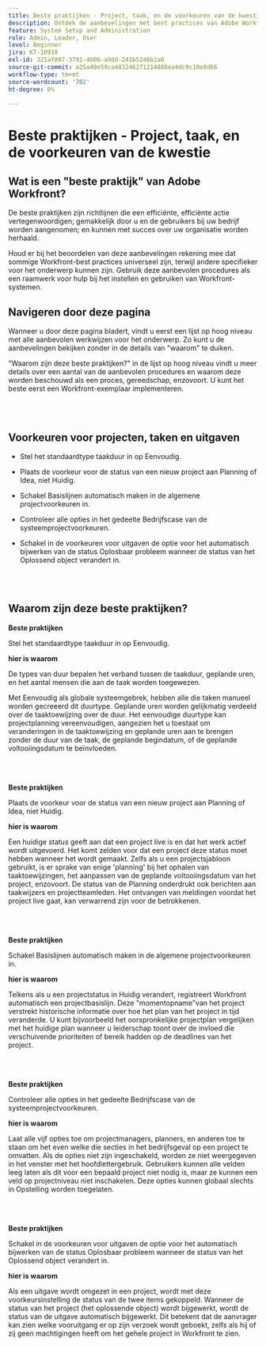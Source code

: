 ```yaml
---
title: Beste praktijken - Project, taak, en de voorkeuren van de kwestie
description: Ontdek de aanbevelingen met best practices van Adobe Workfront-experts over het instellen, beheren en gebruiken van Workfront-projecten, -taken en -voorkeuren.
feature: System Setup and Administration
role: Admin, Leader, User
level: Beginner
jira: KT-10918
exl-id: 321af897-3791-4b06-a9dd-241b5246b2a0
source-git-commit: a25a49e59ca483246271214886ea4dc9c10e8d66
workflow-type: tm+mt
source-wordcount: '702'
ht-degree: 0%

---
```


# Beste praktijken - Project, taak, en de voorkeuren van de kwestie

## Wat is een &quot;beste praktijk&quot; van Adobe Workfront?

De beste praktijken zijn richtlijnen die een efficiënte, efficiënte actie vertegenwoordigen; gemakkelijk door u en de gebruikers bij uw bedrijf worden aangenomen; en kunnen met succes over uw organisatie worden herhaald.

Houd er bij het beoordelen van deze aanbevelingen rekening mee dat sommige Workfront-best practices universeel zijn, terwijl andere specifieker voor het onderwerp kunnen zijn. Gebruik deze aanbevolen procedures als een raamwerk voor hulp bij het instellen en gebruiken van Workfront-systemen.

## Navigeren door deze pagina

Wanneer u door deze pagina bladert, vindt u eerst een lijst op hoog niveau met alle aanbevolen werkwijzen voor het onderwerp. Zo kunt u de aanbevelingen bekijken zonder in de details van &quot;waarom&quot; te duiken.

&quot;Waarom zijn deze beste praktijken?&quot; in de lijst op hoog niveau vindt u meer details over een aantal van de aanbevolen procedures en waarom deze worden beschouwd als een proces, gereedschap, enzovoort. U kunt het beste eerst een Workfront-exemplaar implementeren.

</br>
</br>

## Voorkeuren voor projecten, taken en uitgaven

* Stel het standaardtype taakduur in op Eenvoudig.

* Plaats de voorkeur voor de status van een nieuw project aan Planning of Idea, niet Huidig.

* Schakel Basislijnen automatisch maken in de algemene projectvoorkeuren in.

* Controleer alle opties in het gedeelte Bedrijfscase van de systeemprojectvoorkeuren.

* Schakel in de voorkeuren voor uitgaven de optie voor het automatisch bijwerken van de status Oplosbaar probleem wanneer de status van het Oplossend object verandert in.

</br>
</br>


## Waarom zijn deze beste praktijken?

**Beste praktijken**

Stel het standaardtype taakduur in op Eenvoudig.

**hier is waarom**

De types van duur bepalen het verband tussen de taakduur, geplande uren, en het aantal mensen die aan de taak worden toegewezen.

Met Eenvoudig als globale systeemgebrek, hebben alle die taken manueel worden gecreeerd dit duurtype. Geplande uren worden gelijkmatig verdeeld over de taaktoewijzing over de duur. Het eenvoudige duurtype kan projectplanning vereenvoudigen, aangezien het u toestaat om veranderingen in de taaktoewijzing en geplande uren aan te brengen zonder de duur van de taak, de geplande begindatum, of de geplande voltooiingsdatum te beïnvloeden.

</br>
</br>

**Beste praktijken**

Plaats de voorkeur voor de status van een nieuw project aan Planning of Idea, niet Huidig.

**hier is waarom**

Een huidige status geeft aan dat een project live is en dat het werk actief wordt uitgevoerd. Het komt zelden voor dat een project deze status moet hebben wanneer het wordt gemaakt. Zelfs als u een projectsjabloon gebruikt, is er sprake van enige &#39;planning&#39; bij het ophalen van taaktoewijzingen, het aanpassen van de geplande voltooiingsdatum van het project, enzovoort. De status van de Planning onderdrukt ook berichten aan taakwijzers en projectteamleden. Het ontvangen van meldingen voordat het project live gaat, kan verwarrend zijn voor de betrokkenen.

</br>
</br>

**Beste praktijken**

Schakel Basislijnen automatisch maken in de algemene projectvoorkeuren in.

**hier is waarom**

Telkens als u een projectstatus in Huidig verandert, registreert Workfront automatisch een projectbasislijn. Deze &quot;momentopname&quot;van het project verstrekt historische informatie over hoe het plan van het project in tijd veranderde. U kunt bijvoorbeeld het oorspronkelijke projectplan vergelijken met het huidige plan wanneer u leiderschap toont over de invloed die verschuivende prioriteiten of bereik hadden op de deadlines van het project.

</br>
</br>

**Beste praktijken**

Controleer alle opties in het gedeelte Bedrijfscase van de systeemprojectvoorkeuren.

**hier is waarom**

Laat alle vijf opties toe om projectmanagers, planners, en anderen toe te staan om het even welke die secties in het bedrijfsgeval op een project te omvatten. Als de opties niet zijn ingeschakeld, worden ze niet weergegeven in het venster met het hoofdlettergebruik. Gebruikers kunnen alle velden leeg laten als dit voor een bepaald project niet nodig is, maar ze kunnen een veld op projectniveau niet inschakelen. Deze opties kunnen globaal slechts in Opstelling worden toegelaten.

</br>
</br>

**Beste praktijken**

Schakel in de voorkeuren voor uitgaven de optie voor het automatisch bijwerken van de status Oplosbaar probleem wanneer de status van het Oplossend object verandert in.

**hier is waarom**

Als een uitgave wordt omgezet in een project, wordt met deze voorkeursinstelling de status van de twee items gekoppeld. Wanneer de status van het project (het oplossende object) wordt bijgewerkt, wordt de status van de uitgave automatisch bijgewerkt. Dit betekent dat de aanvrager kan zien welke vooruitgang er op zijn verzoek wordt geboekt, zelfs als hij of zij geen machtigingen heeft om het gehele project in Workfront te zien.
